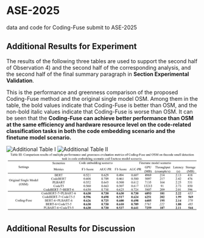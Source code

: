 # ASE-2025
data and code for Coding-Fuse submit to ASE-2025

## Additional Results for Experiment
The results of the following three tables are used to support the second half of Observation 4) and the second half of the corresponding analysis, and the second half of the final summary paragraph in <b/>Section Experimental Validation</b>.

This is the performance and greenness comparison of the proposed Coding-Fuse method and the original single model OSM. Among them in the table, the bold values indicate that Coding-Fuse is better than OSM, and the non-bold italic values indicate that Coding-Fuse is worse than OSM. It can be seen that the <b/>Coding-Fuse can achieve better performance than OSM at the same efficiency and hardware resource level on the code-related classification tasks in both the code embedding scenario and the finetune model scenario.</b>

![Additional Table I](https://github.com/SEOpenLab/ASE-2025/blob/main/A-CCD.jpg)
![Additional Table II](https://github.com/SEOpenLab/ASE-2025/blob/main/A-TDD.jpg)
![Additional Table III](https://github.com/SEOpenLab/ASE-2025/blob/main/A-CSD.jpg)

## Additional Results for Discussion
